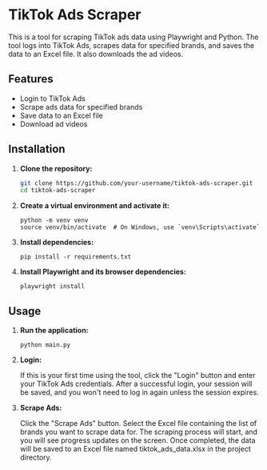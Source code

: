 # TikTok Ads Scraper

This is a tool for scraping TikTok ads data using Playwright and Python. The tool logs into TikTok Ads, scrapes data for specified brands, and saves the data to an Excel file. It also downloads the ad videos.

## Features
- Login to TikTok Ads
- Scrape ads data for specified brands
- Save data to an Excel file
- Download ad videos

## Installation

1. **Clone the repository:**
   ```sh
   git clone https://github.com/your-username/tiktok-ads-scraper.git
   cd tiktok-ads-scraper

2. **Create a virtual environment and activate it:**
    ```
    python -m venv venv
    source venv/bin/activate  # On Windows, use `venv\Scripts\activate`

3. **Install dependencies:**
    ```
    pip install -r requirements.txt

4. **Install Playwright and its browser dependencies:**
    ```
    playwright install

## Usage

1. **Run the application:**
    ```
    python main.py

2. **Login:**

    If this is your first time using the tool, click the "Login" button and enter your TikTok Ads credentials.
    After a successful login, your session will be saved, and you won't need to log in again unless the session expires.

3. **Scrape Ads:**

    Click the "Scrape Ads" button.
    Select the Excel file containing the list of brands you want to scrape data for.
    The scraping process will start, and you will see progress updates on the screen.
    Once completed, the data will be saved to an Excel file named tiktok_ads_data.xlsx in the project directory.

